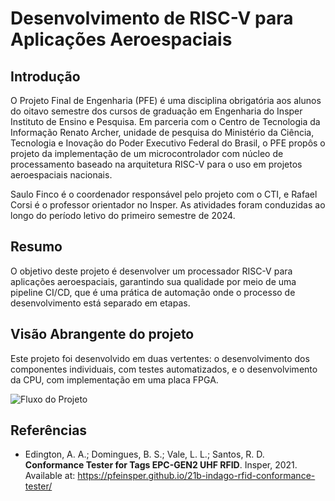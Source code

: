 # Desenvolvimento de RISC-V para Aplicações Aeroespaciais

<!-- ![](/images/capa_ilustrativa.jpg)  --> 

## Introdução

O Projeto Final de Engenharia (PFE) é uma disciplina obrigatória aos alunos do
oitavo semestre dos cursos de graduação em Engenharia do Insper Instituto de
Ensino e Pesquisa. Em parceria com o Centro de Tecnologia da Informação Renato
Archer, unidade de pesquisa do Ministério da Ciência, Tecnologia e Inovação do
Poder Executivo Federal do Brasil, o PFE propôs o projeto da implementação de um
microcontrolador com núcleo de processamento baseado na arquitetura RISC-V para
o uso em projetos aeroespaciais nacionais.

Saulo Finco é o coordenador responsável pelo projeto com o CTI, e Rafael Corsi é
o professor orientador no Insper. As atividades foram conduzidas ao longo do
período letivo do primeiro semestre de 2024.

## Resumo

O objetivo deste projeto é desenvolver um processador RISC-V para aplicações
aeroespaciais, garantindo sua qualidade por meio de uma pipeline CI/CD, que é
uma prática de automação onde o processo de desenvolvimento está separado em
etapas.

## Visão Abrangente do projeto

Este projeto foi desenvolvido em duas vertentes: o desenvolvimento dos
componentes individuais, com testes automatizados, e o desenvolvimento da CPU,
com implementação em uma placa FPGA.

![Fluxo do Projeto](/images/fluxo.drawio.png)

## Referências

- Edington, A. A.; Domingues, B. S.; Vale, L. L.; Santos, R. D. **Conformance
  Tester for Tags EPC-GEN2 UHF RFID**. Insper, 2021. Available at:
  https://pfeinsper.github.io/21b-indago-rfid-conformance-tester/
